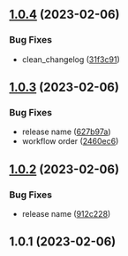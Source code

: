 ## [1.0.4](https://github.com/cerico/surprise/compare/v1.0.3...v1.0.4) (2023-02-06)


### Bug Fixes

* clean_changelog ([31f3c91](https://github.com/cerico/surprise/commit/31f3c917447c40d82be38c2460bcb35e5e3eaf7c))



## [1.0.3](https://github.com/cerico/surprise/compare/v1.0.2...v1.0.3) (2023-02-06)


### Bug Fixes

* release name ([627b97a](https://github.com/cerico/surprise/commit/627b97ad49fa88afbd8725e550405aad000bd8b1))
* workflow order ([2460ec6](https://github.com/cerico/surprise/commit/2460ec6959f8ab335b2f9729ce8d8667ed67663f))



## [1.0.2](https://github.com/cerico/surprise/compare/v1.0.1...v1.0.2) (2023-02-06)


### Bug Fixes

* release name ([912c228](https://github.com/cerico/surprise/commit/912c228211bde4dfd1a49ddcdf21d56880aebc0d))



## 1.0.1 (2023-02-06)




